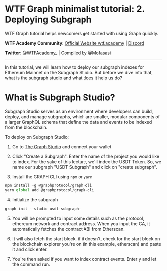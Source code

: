 # WTF Graph minimalist tutorial: 2. Deploying Subgraph

WTF Graph tutorial helps newcomers get started with using Graph quickly.

**WTF Academy Community**: [Official Website wtf.academy](https://wtf.academy) | [Discord](https://discord.gg/5akcruXrsk)

**Twitter**: [@WTFAcademy_](https://twitter.com/WTFAcademy_) | Compiled by [@Mofasasi](https://twitter.com/mofasasi)

---

In this tutorial, we will learn how to deploy our subgraph indexes for Ethereum Mainnet on the Subgraph Studio. But before we dive into that, what is the subgraph studio and what does it help us do?

# What is Subgraph Studio?

Subgraph Studio serves as an environment where developers can build, deploy, and manage subgraphs, which are smaller, modular components of a larger GraphQL schema that define the data and events to be indexed from the blockchain.

To deploy on Subgraph Studio;

1. Go to [The Graph Studio](thegraphstudio.com/studio) and connect your wallet

2. Click "Create a Subgraph". Enter the name of the project you would like to index. For the sake of this lecture, we'll index the USDT Token. So, we name our subgraph "USDT Subgraph" and click on "create subgraph".

3.  Install the GRAPH CLI using `npm` or `yarn`

```javascript
npm install -g @graphprotocol/graph-cli
yarn global add @graphprotocol/graph-cli
```

4. Initialize the subgraph

```javascript
graph init --studio usdt-subgraph-
```

5. You will be prompted to input some details such as the protocol, ethereum network and contract address. When you input the CA, it automatically fetches the contract ABI from Etherscan.

6. It will also fetch the start block. if it doesn't, check for the start block on the blockchain explorer you're on (in this example, etherscan) and paste it and click enter.

7. You're then asked if you want to index contract events. Enter y and let the command run. 
